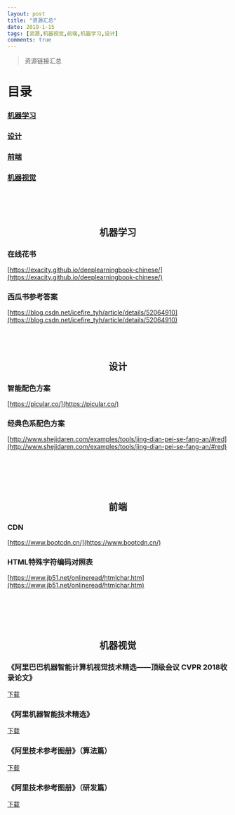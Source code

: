 ```yaml
---
layout: post
title: "资源汇总"
date: 2019-1-15
tags: [资源,机器视觉,前端,机器学习,设计]
comments: true
---
```


> 资源链接汇总

# 目录
###  <a href="#machineLearning">机器学习</a><br/>
###  <a href="#design">设计</a><br/>
###  <a href="#frontEnd">前端</a><br/>
###  <a href="#machineVision">机器视觉</a><br/>
<br/><br/><br/>

## <center id="machineLearning"><b>机器学习</b></center> 
### 在线花书
[https://exacity.github.io/deeplearningbook-chinese/](https://exacity.github.io/deeplearningbook-chinese/)
### 西瓜书参考答案
[https://blog.csdn.net/icefire_tyh/article/details/52064910](https://blog.csdn.net/icefire_tyh/article/details/52064910)
<br/><br/><br/><br/>



## <center id="design"><b>设计</b></center>

### 智能配色方案

[https://picular.co/](https://picular.co/)

### 经典色系配色方案

[http://www.shejidaren.com/examples/tools/jing-dian-pei-se-fang-an/#red](http://www.shejidaren.com/examples/tools/jing-dian-pei-se-fang-an/#red)

<br/><br/><br/><br/>

## <center id="frontEnd"><b>前端</b></center>

### CDN

[https://www.bootcdn.cn/](https://www.bootcdn.cn/)

### HTML特殊字符编码对照表

[https://www.jb51.net/onlineread/htmlchar.htm](https://www.jb51.net/onlineread/htmlchar.htm)

<br/><br/><br/><br/>



##  <center id="machineVision"><b>机器视觉</b></center>
### 《阿里巴巴机器智能计算机视觉技术精选——顶级会议 CVPR 2018收录论文》

<a href="../resources/CVPR-2018顶会论文精选合集.pdf" download="CVPR-2018顶会论文精选合集">下载</a>

### 《阿里机器智能技术精选》

<a href="../resources/AAAI2018.pdf" download="AAAI2018">下载</a>



### 《阿里技术参考图册》（算法篇）

<a href="AliTech101_Algorithms.pdf" download="AliTech101_Algorithms">下载</a>



### 《阿里技术参考图册》（研发篇）

<a href="AliTech101_RD.pdf" download="AliTech101_RD">下载</a>

